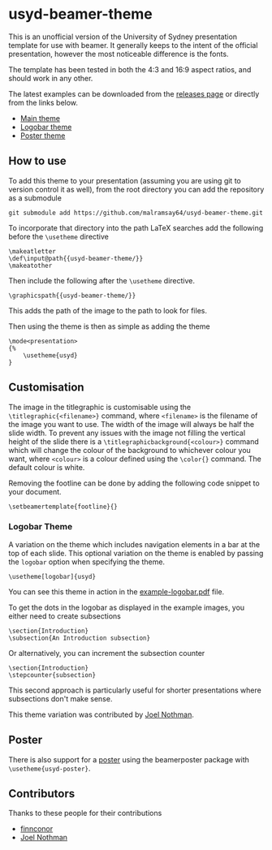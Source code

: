 usyd-beamer-theme
=================

This is an unofficial version of the University of Sydney presentation template
for use with beamer. It generally keeps to the intent of the official
presentation, however the most noticeable difference is the fonts.

The template has been tested in both the 4:3 and 16:9 aspect ratios, and should
work in any other.

The latest examples can be downloaded from the [releases page][releases] or directly from the links
below.

- [Main theme][example.pdf]
- [Logobar theme][example-logobar.pdf]
- [Poster theme][poster.pdf]

How to use
----------

To add this theme to your presentation (assuming you are using git to version
control it as well), from the root directory you can add the repository as a
submodule

    git submodule add https://github.com/malramsay64/usyd-beamer-theme.git

To incorporate that directory into the path LaTeX searches add the following
before the `\usetheme` directive

    \makeatletter
    \def\input@path{{usyd-beamer-theme/}}
    \makeatother

Then include the following after the `\usetheme` directive.


    \graphicspath{{usyd-beamer-theme/}}

This adds the path of the image to the path to look for files.

Then using the theme is then as simple as adding the theme

    \mode<presentation>
    {%
        \usetheme{usyd}
    }

Customisation
-------------

The image in the titlegraphic is customisable using the
`\titlegraphic{<filename>}` command, where `<filename>` is the filename of the
image you want to use. The width of the image will always be half the slide
width. To prevent any issues with the image not filling the vertical height of
the slide there is a `\titlegraphicbackground{<colour>}` command which will
change the colour of the background to whichever colour you want, where
`<colour>` is a colour defined using the `\color{}` command. The default colour
is white.

Removing the footline can be done by adding the following code snippet to your
document.

    \setbeamertemplate{footline}{}


### Logobar Theme

A variation on the theme which includes navigation elements in a bar
at the top of each slide. This optional variation on the theme is enabled
by passing the `logobar` option when specifying the theme.

    \usetheme[logobar]{usyd}

You can see this theme in action in the [example-logobar.pdf][] file.

To get the dots in the logobar as displayed in the example images, you either
need to create subsections

    \section{Introduction}
    \subsection{An Introduction subsection}

Or alternatively, you can increment the subsection counter

    \section{Introduction}
    \stepcounter{subsection}

This second approach is particularly useful for shorter presentations where
subsections don't make sense.

This theme variation was contributed by [Joel Nothman](https://github.com/jnothman).

Poster
------

There is also support for a [poster][poster.pdf] using the beamerposter package with `\usetheme{usyd-poster}`.

Contributors
------------

Thanks to these people for their contributions

- [finnconor](https://github.com/finnconor)
- [Joel Nothman](https://github.com/jnothman)

[releases]: https://github.com/malramsay64/usyd-beamer-theme/releases/latest
[example.pdf]: https://github.com/malramsay64/usyd-beamer-theme/releases/download/v0.1.0/example.pdf
[example-logobar.pdf]: https://github.com/malramsay64/usyd-beamer-theme/releases/download/v0.1.0/example-logobar.pdf
[poster.pdf]: https://github.com/malramsay64/usyd-beamer-theme/releases/download/v0.1.0/poster.pdf
